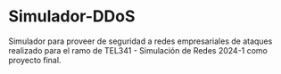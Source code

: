 # Simulador-DDoS

Simulador para proveer de seguridad a redes empresariales de ataques realizado para el ramo de TEL341 - Simulación de Redes 2024-1 como proyecto final.
